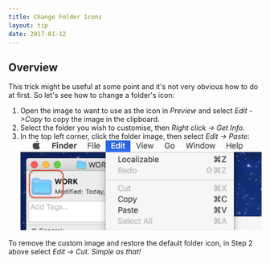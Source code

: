 ```yaml
---
title: Change Folder Icons
layout: tip
date: 2017-01-12
---
```


## Overview

This trick might be useful at some point and it's not very obvious how to do at first. So let's see how to change a folder's icon:
1. Open the image to want to use as the icon in _Preview_ and select _Edit ->Copy_ to copy the image in the clipboard.
2. Select the folder you wish to customise, then _Right click -> Get Info_.
3. In the top left corner, click the folder image, then select _Edit -> Paste_:
![folder-icon](/assets/images/tips/folder-icon.png)

To remove the custom image and restore the default folder icon, in Step 2 above select _Edit -> Cut_. _Simple as that!_
